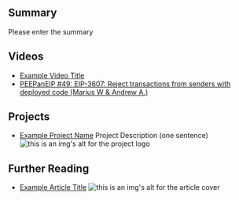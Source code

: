 ## Summary

Please enter the summary

## Videos

- [Example Video Title](https://www.youtube.com/watch?v=TDGq4aeevgY)
- [PEEPanEIP #49: EIP-3607: Reject transactions from senders with deployed code (Marius W & Andrew A.)](https://www.youtube.com/watch?v=wnRBsjDVQnI&list=PL4cwHXAawZxqu0PKKyMzG_3BJV_xZTi1F&index=64)

## Projects

- [Example Project Name](https://xxxx.xxx/xxxxx) Project Description (one sentence) ![this is an img's alt for the project logo](https://xxxx.xxx/project-logo.xxx)

## Further Reading

- [Example Article Title](https://xxxx.xxx/xxxxx) ![this is an img's alt for the article cover](https://xxxx.xxx/article-cover.xxx)

